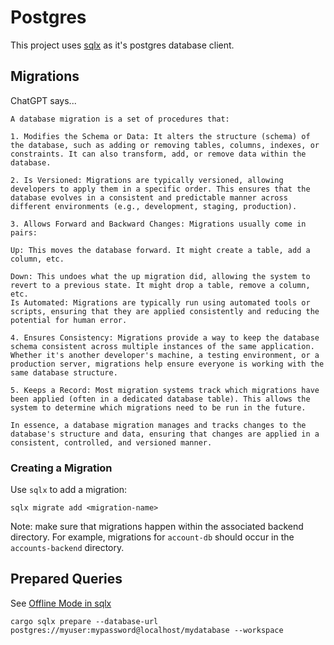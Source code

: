 # Postgres

This project uses [sqlx](https://docs.rs/sqlx/latest/sqlx/) as it's postgres database client.

## Migrations

ChatGPT says...

```
A database migration is a set of procedures that:

1. Modifies the Schema or Data: It alters the structure (schema) of the database, such as adding or removing tables, columns, indexes, or constraints. It can also transform, add, or remove data within the database.

2. Is Versioned: Migrations are typically versioned, allowing developers to apply them in a specific order. This ensures that the database evolves in a consistent and predictable manner across different environments (e.g., development, staging, production).

3. Allows Forward and Backward Changes: Migrations usually come in pairs:

Up: This moves the database forward. It might create a table, add a column, etc.

Down: This undoes what the up migration did, allowing the system to revert to a previous state. It might drop a table, remove a column, etc.
Is Automated: Migrations are typically run using automated tools or scripts, ensuring that they are applied consistently and reducing the potential for human error.

4. Ensures Consistency: Migrations provide a way to keep the database schema consistent across multiple instances of the same application. Whether it's another developer's machine, a testing environment, or a production server, migrations help ensure everyone is working with the same database structure.

5. Keeps a Record: Most migration systems track which migrations have been applied (often in a dedicated database table). This allows the system to determine which migrations need to be run in the future.

In essence, a database migration manages and tracks changes to the database's structure and data, ensuring that changes are applied in a consistent, controlled, and versioned manner.
```

### Creating a Migration

Use `sqlx` to add a migration:

```
sqlx migrate add <migration-name>
```

Note: make sure that migrations happen within the associated backend directory. For example, migrations for `account-db` should occur in the `accounts-backend` directory.

## Prepared Queries

See [Offline Mode in sqlx](https://docs.rs/sqlx/latest/sqlx/macro.query.html#offline-mode-requires-the-offline-feature)

```
cargo sqlx prepare --database-url postgres://myuser:mypassword@localhost/mydatabase --workspace
```